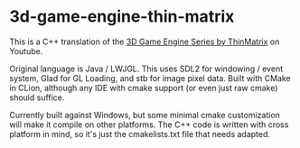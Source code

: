 # 3d-game-engine-thin-matrix

This is a C++ translation of the [3D Game Engine Series by ThinMatrix](https://www.youtube.com/watch?v=VS8wlS9hF8E&list=PLRIWtICgwaX0u7Rf9zkZhLoLuZVfUksDP) on Youtube.

Original language is Java / LWJGL. This uses SDL2 for windowing / event system, Glad for GL Loading, and stb for image pixel data. Built with CMake in CLion, although any IDE with cmake support (or even just raw cmake) should suffice.

Currently built against Windows, but some minimal cmake customization will make it compile on other platforms. The C++ code is written with cross platform in mind, so it's just the cmakelists.txt file that needs adapted.
